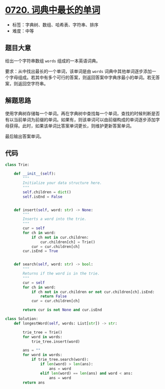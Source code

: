 # [0720. 词典中最长的单词](https://leetcode.cn/problems/longest-word-in-dictionary/)

- 标签：字典树、数组、哈希表、字符串、排序
- 难度：中等

## 题目大意

给出一个字符串数组 `words` 组成的一本英语词典。

要求：从中找出最长的一个单词，该单词是由 `words` 词典中其他单词逐步添加一个字母组成。若其中有多个可行的答案，则返回答案中字典序最小的单词。若无答案，则返回空字符串。

## 解题思路

使用字典树存储每一个单词。再在字典树中查找每一个单词，查找的时候判断是否有以当前单词为前缀的单词。如果有，则该单词可以由前缀构成的单词逐步添加字母获得。此时，如果该单词比答案单词更长，则维护更新答案单词。

最后输出答案单词。

## 代码

```python
class Trie:

    def __init__(self):
        """
        Initialize your data structure here.
        """
        self.children = dict()
        self.isEnd = False


    def insert(self, word: str) -> None:
        """
        Inserts a word into the trie.
        """
        cur = self
        for ch in word:
            if ch not in cur.children:
                cur.children[ch] = Trie()
            cur = cur.children[ch]
        cur.isEnd = True


    def search(self, word: str) -> bool:
        """
        Returns if the word is in the trie.
        """
        cur = self
        for ch in word:
            if ch not in cur.children or not cur.children[ch].isEnd:
                return False
            cur = cur.children[ch]

        return cur is not None and cur.isEnd

class Solution:
    def longestWord(self, words: List[str]) -> str:

        trie_tree = Trie()
        for word in words:
            trie_tree.insert(word)

        ans = ""
        for word in words:
            if trie_tree.search(word):
                if len(word) > len(ans):
                    ans = word
                elif len(word) == len(ans) and word < ans:
                    ans = word
        return ans
```

